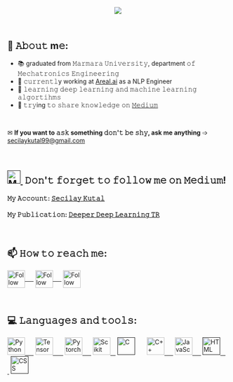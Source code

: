 <!---
seccily/seccily is a ✨ special ✨ repository because its `README.md` (this file) appears on your GitHub profile.
You can click the Preview link to take a look at your changes.
--->

<p align="center"><img src="https://user-images.githubusercontent.com/52993055/119868358-9e931080-bf27-11eb-97f8-d7f7e734ecec.gif" /></p>
<p>&nbsp;</p>

## :book: 𝙰𝚋𝚘𝚞𝚝 m𝚎:
- 📚 graduated from 𝙼𝚊𝚛𝚖𝚊𝚛𝚊 𝚄𝚗𝚒𝚟𝚎𝚛𝚜𝚒𝚝𝚢, department 𝚘𝚏 𝙼𝚎𝚌𝚑𝚊𝚝𝚛𝚘𝚗𝚒𝚌𝚜 𝙴𝚗𝚐𝚒𝚗𝚎𝚎𝚛𝚒𝚗𝚐
- 💼 𝚌𝚞𝚛𝚛𝚎𝚗𝚝𝚕y working at [Areal.ai](https://areal.ai/) as a NLP Engineer 
- 🌱 𝚕𝚎𝚊𝚛𝚗𝚒𝚗𝚐 𝚍𝚎𝚎𝚙 𝚕𝚎𝚊𝚛𝚗𝚒𝚗𝚐 𝚊𝚗𝚍 𝚖𝚊𝚌𝚑𝚒𝚗𝚎 𝚕𝚎𝚊𝚛𝚗𝚒𝚗𝚐 𝚊𝚕𝚐𝚘𝚛𝚝𝚒𝚑𝚖𝚜 
- 🔎 𝚝𝚛𝚢ing 𝚝𝚘 𝚜𝚑𝚊𝚛𝚎 𝚔𝚗𝚘𝚠𝚕𝚎𝚍𝚐𝚎 𝚘𝚗 [𝙼𝚎𝚍𝚒𝚞𝚖](https://secilaykutal.medium.com/)
<p>&nbsp;</p>

✉ **If you want to 𝚊𝚜𝚔 something 𝚍𝚘𝚗'𝚝 𝚋𝚎 𝚜𝚑𝚢, ask me anything** ➩ secilaykutal99@gmail.com
<p>&nbsp;</p>

## [<img src="https://simpleicons.org/icons/medium.svg" title="Medium" width="30" height="30"/>&nbsp;]() 𝙳𝚘𝚗'𝚝 𝚏𝚘𝚛𝚐𝚎𝚝 𝚝𝚘 𝚏𝚘𝚕𝚕𝚘𝚠 𝚖𝚎 𝚘𝚗 𝙼𝚎𝚍𝚒𝚞𝚖!

#### 𝙼𝚢 𝙰𝚌𝚌𝚘𝚞𝚗𝚝: <a href="https://secilaykutal.medium.com/" target="_blank"> 𝚂𝚎𝚌𝚒𝚕𝚊𝚢 𝙺𝚞𝚝𝚊𝚕 </a>
 
#### 𝙼𝚢 𝙿𝚞𝚋𝚕𝚒𝚌𝚊𝚝𝚒𝚘𝚗: <a href="https://medium.com/deeper-deep-learning-tr" target="_blank"> 𝙳𝚎𝚎𝚙𝚎𝚛 𝙳𝚎𝚎𝚙 𝙻𝚎𝚊𝚛𝚗𝚒𝚗𝚐 𝚃𝚁 </a>
<p>&nbsp;</p>

## 📫 𝙷𝚘𝚠 𝚝𝚘 𝚛𝚎𝚊𝚌𝚑 𝚖𝚎:
[<img src="https://simpleicons.org/icons/linkedin.svg" height="40em" align="center" title="Follow me on LinkedIn"/>&nbsp;	&nbsp;	&nbsp;](https://www.linkedin.com/in/secilaykutal/)
[<img src="https://simpleicons.org/icons/twitter.svg" height="40em" align="center" title="Follow me on Twitter"/>&nbsp;	&nbsp;	&nbsp;](https://twitter.com/seccily)
[<img src="https://simpleicons.org/icons/instagram.svg" height="40em" align="center" title="Follow me on Instagram"/>](https://www.instagram.com/seccily_/)
<p>&nbsp;</p>

## 💻 𝙻𝚊𝚗𝚐𝚞𝚊𝚐𝚎𝚜 𝚊𝚗𝚍 𝚝𝚘𝚘𝚕𝚜:

[<img src="https://simpleicons.org/icons/python.svg" title="Python" width="40" height="40"/>&nbsp;	&nbsp;	&nbsp;](https://www.python.org/)
[<img src="https://simpleicons.org/icons/tensorflow.svg" title="TensorFlow" width="40" height="40"/> &nbsp;	&nbsp;	&nbsp;](https://www.tensorflow.org/)
[<img src="https://simpleicons.org/icons/pytorch.svg" title="Pytorch" width="40" height="40"/>&nbsp; &nbsp; &nbsp;](https://pytorch.org/)
[<img src="https://simpleicons.org/icons/scikitlearn.svg" title="Scikit Learn" width="40" height="40"/>&nbsp;&nbsp;&nbsp;](https://scikit-learn.org/stable/)
[<img src="https://simpleicons.org/icons/c.svg" title="C" width="40" height="40"/></a> &nbsp;	&nbsp;	&nbsp;]()
[<img src="https://simpleicons.org/icons/cplusplus.svg" title="C++" width="40" height="40"/>&nbsp;	&nbsp;	&nbsp;](https://www.cplusplus.com/)
[<img src="https://simpleicons.org/icons/javascript.svg" title="JavaScript" width="40" height="40"/>&nbsp;	&nbsp;	&nbsp;](https://www.javascript.com/)
[<img src="https://simpleicons.org/icons/html5.svg" title="HTML" width="40" height="40"/>&nbsp;	&nbsp;	&nbsp;]()
[<img src="https://simpleicons.org/icons/css3.svg" title="CSS" width="40" height="40"/>]()

 
